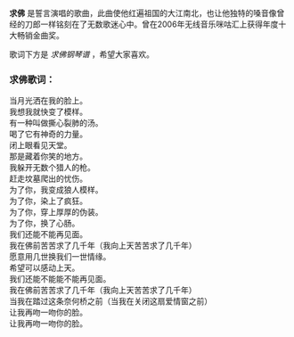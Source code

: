 

**求佛**
是誓言演唱的歌曲，此曲使他红遍祖国的大江南北，也让他独特的嗓音像曾经的刀郎一样铭刻在了无数歌迷心中。曾在2006年无线音乐咪咕汇上获得年度十大畅销金曲奖。

  
歌词下方是 _求佛钢琴谱_ ，希望大家喜欢。

### 求佛歌词：

当月光洒在我的脸上。  
我想我就快变了模样。  
有一种叫做撕心裂肺的汤。  
喝了它有神奇的力量。  
闭上眼看见天堂。  
那是藏着你笑的地方。  
我躲开无数个猎人的枪。  
赶走坟墓爬出的忧伤。  
为了你，我变成狼人模样。  
为了你，染上了疯狂。  
为了你，穿上厚厚的伪装。  
为了你，换了心肠。  
我们还能不能再见面。  
我在佛前苦苦求了几千年（我向上天苦苦求了几千年）  
愿意用几世换我们一世情缘。  
希望可以感动上天。  
我们还能不能能不能再见面。  
我在佛前苦苦求了几千年（我向上天苦苦求了几千年）  
当我在踏过这条奈何桥之前（当我在关闭这扇爱情窗之前）  
让我再吻一吻你的脸。  
让我再吻一吻你的脸。

